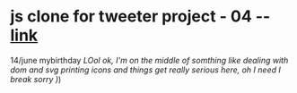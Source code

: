 # js clone for tweeter project - 04 --  <a href='https://mzughbor.github.io/Twitter-Clone/'>link</a>
14/june mybirthday _LOol ok, I'm on the middle of somthing like dealing with dom and svg printing icons and things get really serious here, oh I need I break sorry )_)

